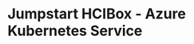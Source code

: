 <!-- ---
type: docs
weight: 100
toc_hide: true
--- -->

# Jumpstart HCIBox - Azure Kubernetes Service
